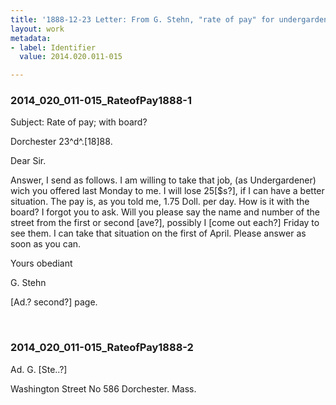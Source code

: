 ```yaml
---
title: '1888-12-23 Letter: From G. Stehn, "rate of pay" for undergardener, 2014.020.011-015'
layout: work
metadata:
- label: Identifier
  value: 2014.020.011-015

---
```

<div class="pages">
<div id="page-1484793">
<h3><a name="page-1484793">2014_020_011-015_RateofPay1888-1</a></h3>
<div class="page-content">
<p>Subject: Rate of pay; with board?</p>
<p>Dorchester 23^d^.[18]88.</p>
<p>Dear Sir.</p>
<p>Answer, I send as follows.<span class='line-break'> </span>I am willing to take that job,<span class='line-break'> </span>(as Undergardener) wich you offered<span class='line-break'> </span>last Monday to me. I will lose 25[$s?],<span class='line-break'> </span>if I can have a better situation.<span class='line-break'> </span>The pay is, as you told me, 1.75 Doll.<span class='line-break'> </span>per day. How is it with the board?<span class='line-break'> </span>I forgot you to ask. Will you<span class='line-break'> </span>please say the name and number<span class='line-break'> </span>of the street from the first or second<span class='line-break'> </span>[ave?], possibly I [come out each?]<span class='line-break'> </span>Friday to see them. I can take<span class='line-break'> </span>that situation on the first of April.<span class='line-break'> </span>Please answer as soon as you can.</p>
<p>Yours obediant</p>
<p>G. Stehn</p>
<p>[Ad.? second?] page.</p>
</div>
</div>
<br />
<div id="page-1484794">
<h3><a name="page-1484794">2014_020_011-015_RateofPay1888-2</a></h3>
<div class="page-content">
<p>Ad. G. [Ste..?]</p>
<p>Washington Street No 586<span class='line-break'> </span>Dorchester. Mass.</p>
</div>
</div>
<br />
</div>
